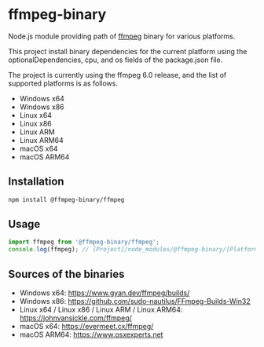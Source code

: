 # ffmpeg-binary

Node.js module providing path of [ffmpeg](https://ffmpeg.org/) binary for various platforms.

This project install binary dependencies for the current platform using the optionalDependencies, cpu, and os fields of the package.json file.

The project is currently using the ffmpeg 6.0 release, and the list of supported platforms is as follows.

- Windows x64
- Windows x86
- Linux x64
- Linux x86
- Linux ARM
- Linux ARM64
- macOS x64
- macOS ARM64

## Installation

```bash
npm install @ffmpeg-binary/ffmpeg
```

## Usage

```javascript
import ffmpeg from '@ffmpeg-binary/ffmpeg';
console.log(ffmpeg); // [Project]/node_modules/@ffmpeg-binary/[Platforms]-[Architecture]/ffmpeg
```

## Sources of the binaries

- Windows x64: https://www.gyan.dev/ffmpeg/builds/
- Windows x86: https://github.com/sudo-nautilus/FFmpeg-Builds-Win32
- Linux x64 / Linux x86 / Linux ARM / Linux ARM64: https://johnvansickle.com/ffmpeg/
- macOS x64: https://evermeet.cx/ffmpeg/
- macOS ARM64: https://www.osxexperts.net
